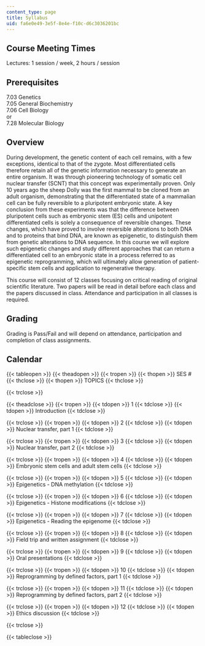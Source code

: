 ```yaml
---
content_type: page
title: Syllabus
uid: fa6e0e49-3e5f-8e4e-f10c-d6c3036201bc
---
```


Course Meeting Times
--------------------

Lectures: 1 session / week, 2 hours / session

Prerequisites
-------------

7.03 Genetics  
7.05 General Biochemistry  
7.06 Cell Biology  
or  
7.28 Molecular Biology

Overview
--------

During development, the genetic content of each cell remains, with a few exceptions, identical to that of the zygote. Most differentiated cells therefore retain all of the genetic information necessary to generate an entire organism. It was through pioneering technology of somatic cell nuclear transfer (SCNT) that this concept was experimentally proven. Only 10 years ago the sheep Dolly was the first mammal to be cloned from an adult organism, demonstrating that the differentiated state of a mammalian cell can be fully reversible to a pluripotent embryonic state. A key conclusion from these experiments was that the difference between pluripotent cells such as embryonic stem (ES) cells and unipotent differentiated cells is solely a consequence of reversible changes. These changes, which have proved to involve reversible alterations to both DNA and to proteins that bind DNA, are known as epigenetic, to distinguish them from genetic alterations to DNA sequence. In this course we will explore such epigenetic changes and study different approaches that can return a differentiated cell to an embryonic state in a process referred to as epigenetic reprogramming, which will ultimately allow generation of patient-specific stem cells and application to regenerative therapy.

This course will consist of 12 classes focusing on critical reading of original scientific literature. Two papers will be read in detail before each class and the papers discussed in class. Attendance and participation in all classes is required.

Grading
-------

Grading is Pass/Fail and will depend on attendance, participation and completion of class assignments.

Calendar
--------

{{< tableopen >}}
{{< theadopen >}}
{{< tropen >}}
{{< thopen >}}
SES #
{{< thclose >}}
{{< thopen >}}
TOPICS
{{< thclose >}}

{{< trclose >}}

{{< theadclose >}}
{{< tropen >}}
{{< tdopen >}}
1
{{< tdclose >}}
{{< tdopen >}}
Introduction
{{< tdclose >}}

{{< trclose >}}
{{< tropen >}}
{{< tdopen >}}
2
{{< tdclose >}}
{{< tdopen >}}
Nuclear transfer, part 1
{{< tdclose >}}

{{< trclose >}}
{{< tropen >}}
{{< tdopen >}}
3
{{< tdclose >}}
{{< tdopen >}}
Nuclear transfer, part 2
{{< tdclose >}}

{{< trclose >}}
{{< tropen >}}
{{< tdopen >}}
4
{{< tdclose >}}
{{< tdopen >}}
Embryonic stem cells and adult stem cells
{{< tdclose >}}

{{< trclose >}}
{{< tropen >}}
{{< tdopen >}}
5
{{< tdclose >}}
{{< tdopen >}}
Epigenetics - DNA methylation
{{< tdclose >}}

{{< trclose >}}
{{< tropen >}}
{{< tdopen >}}
6
{{< tdclose >}}
{{< tdopen >}}
Epigenetics - Histone modifications
{{< tdclose >}}

{{< trclose >}}
{{< tropen >}}
{{< tdopen >}}
7
{{< tdclose >}}
{{< tdopen >}}
Epigenetics - Reading the epigenome
{{< tdclose >}}

{{< trclose >}}
{{< tropen >}}
{{< tdopen >}}
8
{{< tdclose >}}
{{< tdopen >}}
Field trip and written assignment
{{< tdclose >}}

{{< trclose >}}
{{< tropen >}}
{{< tdopen >}}
9
{{< tdclose >}}
{{< tdopen >}}
Oral presentations
{{< tdclose >}}

{{< trclose >}}
{{< tropen >}}
{{< tdopen >}}
10
{{< tdclose >}}
{{< tdopen >}}
Reprogramming by defined factors, part 1
{{< tdclose >}}

{{< trclose >}}
{{< tropen >}}
{{< tdopen >}}
11
{{< tdclose >}}
{{< tdopen >}}
Reprogramming by defined factors, part 2
{{< tdclose >}}

{{< trclose >}}
{{< tropen >}}
{{< tdopen >}}
12
{{< tdclose >}}
{{< tdopen >}}
Ethics discussion
{{< tdclose >}}

{{< trclose >}}

{{< tableclose >}}